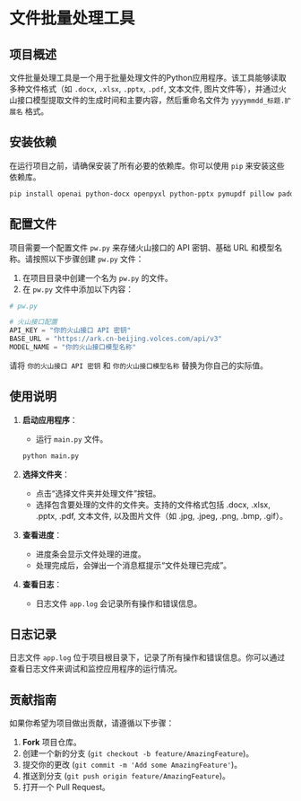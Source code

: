 # 文件批量处理工具

## 项目概述

文件批量处理工具是一个用于批量处理文件的Python应用程序。该工具能够读取多种文件格式（如 `.docx`, `.xlsx`, `.pptx`, `.pdf`, 文本文件, 图片文件等），并通过火山接口模型提取文件的生成时间和主要内容，然后重命名文件为 `yyyymmdd_标题.扩展名` 格式。


## 安装依赖

在运行项目之前，请确保安装了所有必要的依赖库。你可以使用 `pip` 来安装这些依赖库。

```bash
pip install openai python-docx openpyxl python-pptx pymupdf pillow paddlepaddle paddleocr concurrent-futures
```

## 配置文件

项目需要一个配置文件 `pw.py` 来存储火山接口的 API 密钥、基础 URL 和模型名称。请按照以下步骤创建 `pw.py` 文件：

1. 在项目目录中创建一个名为 `pw.py` 的文件。
2. 在 `pw.py` 文件中添加以下内容：

```python
# pw.py

# 火山接口配置
API_KEY = "你的火山接口 API 密钥"
BASE_URL = "https://ark.cn-beijing.volces.com/api/v3"
MODEL_NAME = "你的火山接口模型名称"
```

请将 `你的火山接口 API 密钥` 和 `你的火山接口模型名称` 替换为你自己的实际值。

## 使用说明

1. **启动应用程序**：
   - 运行 `main.py` 文件。

   ```bash
   python main.py
   ```

2. **选择文件夹**：
   - 点击“选择文件夹并处理文件”按钮。
   - 选择包含要处理的文件的文件夹。支持的文件格式包括 .docx, .xlsx, .pptx, .pdf, 文本文件, 以及图片文件（如 .jpg, .jpeg, .png, .bmp, .gif）。

3. **查看进度**：
   - 进度条会显示文件处理的进度。
   - 处理完成后，会弹出一个消息框提示“文件处理已完成”。

4. **查看日志**：
   - 日志文件 `app.log` 会记录所有操作和错误信息。

## 日志记录

日志文件 `app.log` 位于项目根目录下，记录了所有操作和错误信息。你可以通过查看日志文件来调试和监控应用程序的运行情况。

## 贡献指南

如果你希望为项目做出贡献，请遵循以下步骤：

1. **Fork** 项目仓库。
2. 创建一个新的分支 (`git checkout -b feature/AmazingFeature`)。
3. 提交你的更改 (`git commit -m 'Add some AmazingFeature'`)。
4. 推送到分支 (`git push origin feature/AmazingFeature`)。
5. 打开一个 Pull Request。

